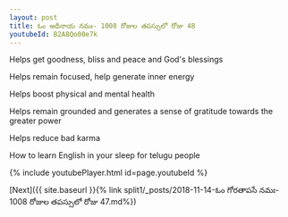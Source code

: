 ```yaml
---
layout: post
title: ఓం అధీనాయ నమః- 1008 రోజుల తపస్సులో రోజు 48
youtubeId: B2A8Qo00e7k
---
```

 
 
Helps get goodness, bliss and peace and God's blessings
 
Helps remain focused, help generate inner energy 
 
Helps boost physical and mental health 
 
Helps remain grounded and generates a sense of gratitude towards the greater power 
 
Helps reduce bad karma
 
How to learn English in your sleep for telugu people
 
 
 
 


{% include youtubePlayer.html id=page.youtubeId %}
 
[Next]({{ site.baseurl }}{% link split1/_posts/2018-11-14-ఓం గోరతాపసే నమః- 1008 రోజుల తపస్సులో రోజు 47.md%})
 

